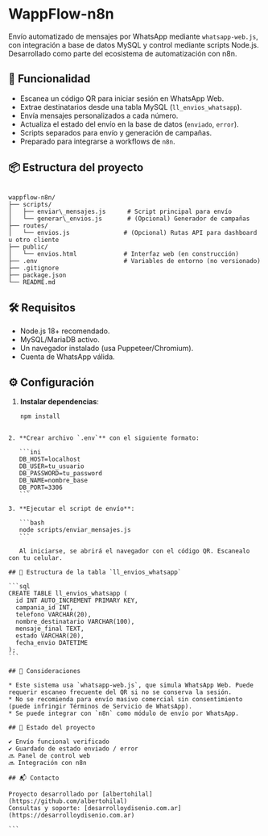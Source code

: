 
# WappFlow-n8n

Envío automatizado de mensajes por WhatsApp mediante `whatsapp-web.js`, con integración a base de datos MySQL y control mediante scripts Node.js. Desarrollado como parte del ecosistema de automatización con n8n.

## 🚀 Funcionalidad

- Escanea un código QR para iniciar sesión en WhatsApp Web.
- Extrae destinatarios desde una tabla MySQL (`ll_envios_whatsapp`).
- Envía mensajes personalizados a cada número.
- Actualiza el estado del envío en la base de datos (`enviado`, `error`).
- Scripts separados para envío y generación de campañas.
- Preparado para integrarse a workflows de `n8n`.

## 📦 Estructura del proyecto

```

wappflow-n8n/
├── scripts/
│   ├── enviar\_mensajes.js      # Script principal para envío
│   └── generar\_envios.js       # (Opcional) Generador de campañas
├── routes/
│   └── envios.js               # (Opcional) Rutas API para dashboard u otro cliente
├── public/
│   └── envios.html             # Interfaz web (en construcción)
├── .env                        # Variables de entorno (no versionado)
├── .gitignore
├── package.json
└── README.md

````

## 🛠️ Requisitos

- Node.js 18+ recomendado.
- MySQL/MariaDB activo.
- Un navegador instalado (usa Puppeteer/Chromium).
- Cuenta de WhatsApp válida.

## ⚙️ Configuración

1. **Instalar dependencias**:

   ```bash
   npm install
````

2. **Crear archivo `.env`** con el siguiente formato:

   ```ini
   DB_HOST=localhost
   DB_USER=tu_usuario
   DB_PASSWORD=tu_password
   DB_NAME=nombre_base
   DB_PORT=3306
   ```

3. **Ejecutar el script de envío**:

   ```bash
   node scripts/enviar_mensajes.js
   ```

   Al iniciarse, se abrirá el navegador con el código QR. Escanealo con tu celular.

## 📄 Estructura de la tabla `ll_envios_whatsapp`

```sql
CREATE TABLE ll_envios_whatsapp (
  id INT AUTO_INCREMENT PRIMARY KEY,
  campania_id INT,
  telefono VARCHAR(20),
  nombre_destinatario VARCHAR(100),
  mensaje_final TEXT,
  estado VARCHAR(20),
  fecha_envio DATETIME
);
```

## 📌 Consideraciones

* Este sistema usa `whatsapp-web.js`, que simula WhatsApp Web. Puede requerir escaneo frecuente del QR si no se conserva la sesión.
* No se recomienda para envío masivo comercial sin consentimiento (puede infringir Términos de Servicio de WhatsApp).
* Se puede integrar con `n8n` como módulo de envío por WhatsApp.

## 🧪 Estado del proyecto

✔️ Envío funcional verificado
✔️ Guardado de estado enviado / error
🔜 Panel de control web
🔜 Integración con n8n

## 📬 Contacto

Proyecto desarrollado por [albertohilal](https://github.com/albertohilal)
Consultas y soporte: [desarrolloydisenio.com.ar](https://desarrolloydisenio.com.ar)

```
